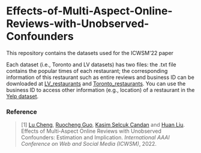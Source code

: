 # Effects-of-Multi-Aspect-Online-Reviews-with-Unobserved-Confounders
This repository contains the datasets used for the ICWSM'22 paper

Each dataset (i.e., Toronto and LV datasets) has two files: the .txt file contains the popular times of each restaurant; the corresponding information of this restaurant such as entire reviews and business ID can be downloaded at [LV_restaurants](https://drive.google.com/file/d/11YUQZAmRP_ydgGt4sAs5pA-47LGTS7dn/view?usp=sharing) and [Toronto_restaurants](https://drive.google.com/file/d/143jFIcH-ErCW6E7BFG09caAhqUtjGsHi/view?usp=sharing). You can use the business ID to access other information (e.g., location) of a restaurant in the [Yelp dataset](https://www.yelp.com/dataset).

### Reference
> \[1\] [Lu Cheng](http://www.public.asu.edu/~lcheng35/), [Ruocheng Guo](https://www.public.asu.edu/~rguo12/), [Kasim Selcuk Candan](https://kscandan.site/) and [Huan Liu](http://www.public.asu.edu/~huanliu/). Effects of Multi-Aspect Online Reviews with Unobserved Confounders: Estimation and Implication. *International AAAI Conference on Web and Social Media (ICWSM)*, 2022.

